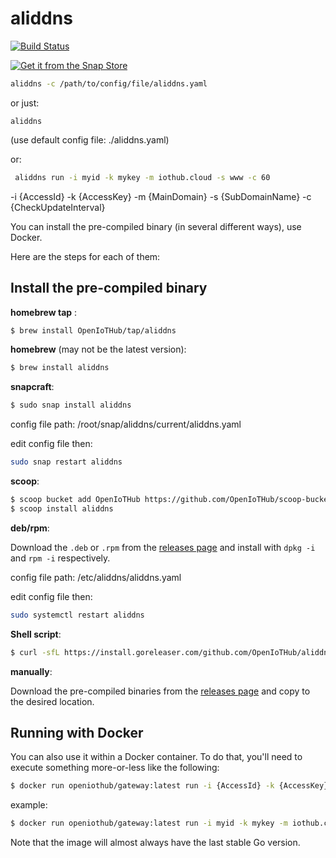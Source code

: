 # aliddns
[![Build Status](https://travis-ci.com/OpenIoTHub/aliddns.svg?branch=master)](https://travis-ci.com/OpenIoTHub/aliddns)

[![Get it from the Snap Store](https://snapcraft.io/static/images/badges/en/snap-store-white.svg)](https://snapcraft.io/aliddns)

```sh
aliddns -c /path/to/config/file/aliddns.yaml
```
or just:
```
aliddns
```
(use default config file: ./aliddns.yaml)

or:
```sh
 aliddns run -i myid -k mykey -m iothub.cloud -s www -c 60
```
-i {AccessId} -k {AccessKey} -m {MainDomain} -s {SubDomainName} -c {CheckUpdateInterval}

You can install the pre-compiled binary (in several different ways),
use Docker.

Here are the steps for each of them:

## Install the pre-compiled binary

**homebrew tap** :

```sh
$ brew install OpenIoTHub/tap/aliddns
```

**homebrew** (may not be the latest version):

```sh
$ brew install aliddns
```

**snapcraft**:

```sh
$ sudo snap install aliddns
```
config file path: /root/snap/aliddns/current/aliddns.yaml

edit config file then:
```sh
sudo snap restart aliddns
```

**scoop**:

```sh
$ scoop bucket add OpenIoTHub https://github.com/OpenIoTHub/scoop-bucket.git
$ scoop install aliddns
```

**deb/rpm**:

Download the `.deb` or `.rpm` from the [releases page][releases] and
install with `dpkg -i` and `rpm -i` respectively.

config file path: /etc/aliddns/aliddns.yaml

edit config file then:
```sh
sudo systemctl restart aliddns
```

**Shell script**:

```sh
$ curl -sfL https://install.goreleaser.com/github.com/OpenIoTHub/aliddns.sh | sh
```

**manually**:

Download the pre-compiled binaries from the [releases page][releases] and
copy to the desired location.

## Running with Docker

You can also use it within a Docker container. To do that, you'll need to
execute something more-or-less like the following:

```sh
$ docker run openiothub/gateway:latest run -i {AccessId} -k {AccessKey} -m {MainDomain} -s {SubDomainName} -c {CheckUpdateInterval}
```
example:
```sh
$ docker run openiothub/gateway:latest run -i myid -k mykey -m iothub.cloud -s www -c 60
```
Note that the image will almost always have the last stable Go version.

[releases]: https://github.com/OpenIoTHub/aliddns/releases

